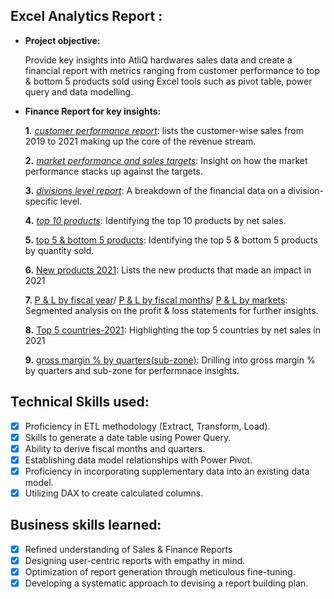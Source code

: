 ## Excel Analytics Report :


- **Project objective:**

   Provide key insights into AtliQ hardwares sales data and create a financial report with metrics ranging from customer performance to top & bottom 5 products sold using Excel tools such as pivot table, power query and data modelling.


- **Finance Report for key insights:**

    **1.** _[customer performance report](https://github.com/shahryarnafiz/Excel-Sales-Analytics/blob/main/Customer%20performance%20report.pdf)_: lists the customer-wise sales from 2019 to 2021 making up the core of the revenue stream.

    **2.** _[market performance and sales targets](https://github.com/shahryarnafiz/Excel-Sales-Analytics/blob/main/Market%20performance%20vs%20Target.pdf)_: Insight on how the market performance stacks up against the targets.

    **3.** _[divisions level report](https://github.com/shahryarnafiz/Excel-Sales-Analytics/blob/main/Divisions%20level%20report.pdf)_: A breakdown of the financial data on a division-specific level.

    **4.** _[top 10 products](https://github.com/shahryarnafiz/Excel-Sales-Analytics/blob/main/Top%2010%20Products.pdf)_: Identifying the top 10 products by net sales.

    **5.** [top 5 & bottom 5 products](https://github.com/shahryarnafiz/Excel-Sales-Analytics/blob/main/Top%205%20%26%20Bottom%205%20products.pdf): Identifying the top 5 & bottom 5 products by quantity sold.
    
     **6.** [New products 2021](https://github.com/shahryarnafiz/Excel-Sales-Analytics/blob/main/new%20products%202021.pdf): Lists the new products that made an impact in 2021

     **7.** [P & L by fiscal year](https://github.com/shahryarnafiz/Excel-Sales-Analytics/blob/main/P%20%26%20L%20by%20fiscal_year.pdf)/
            [P & L by fiscal months](https://github.com/shahryarnafiz/Excel-Sales-Analytics/blob/main/P%20%26%20L%20by%20fiscal_months.pdf)/
            [P & L by markets](https://github.com/shahryarnafiz/Excel-Sales-Analytics/blob/main/P%20%26%20L%20by%20markets.pdf): Segmented analysis on the profit & loss statements for further insights.
  
     **8.** [Top 5 countries-2021](https://github.com/shahryarnafiz/Excel-Sales-Analytics/blob/main/Top%205%20countries%20by%20net%20sales.pdf): Highlighting the top 5 countries by net sales in 2021

     **9.** [gross margin % by quarters(sub-zone)](https://github.com/shahryarnafiz/Excel-Sales-Analytics/blob/main/GM%25%20by%20sub-zone(quarters).pdf): Drilling into gross margin % by quarters and sub-zone for performnace insights.

  


## Technical Skills used:
- [x]	Proficiency in ETL methodology (Extract, Transform, Load).
- [x]	Skills to generate a date table using Power Query.
- [x]	Ability to derive fiscal months and quarters.
- [x]	Establishing data model relationships with Power Pivot.
- [x]	Proficiency in incorporating supplementary data into an existing data model.
- [x]	Utilizing DAX to create calculated columns.

## Business skills learned:
- [x]	Refined understanding of Sales & Finance Reports
- [x]	Designing user-centric reports with empathy in mind.
- [x]	Optimization of report generation through meticulous fine-tuning.
- [x]	Developing a systematic approach to devising a report building plan.
